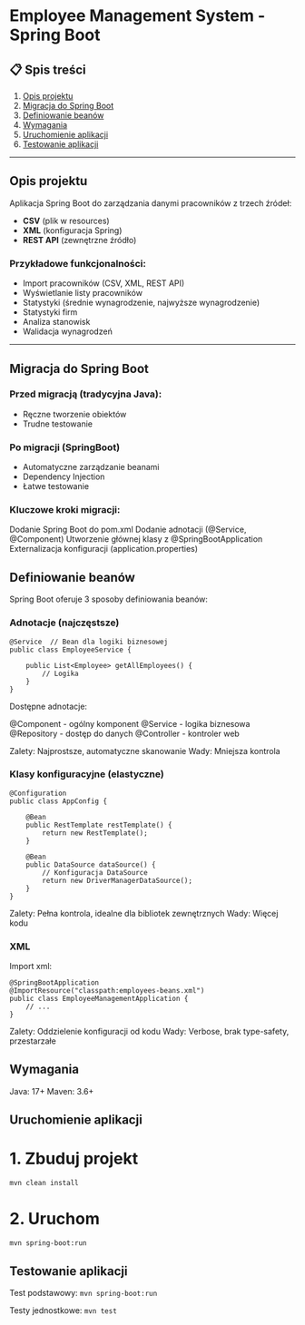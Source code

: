 # Employee Management System - Spring Boot

## 📋 Spis treści

1. [Opis projektu](#opis-projektu)
2. [Migracja do Spring Boot](#migracja-do-spring-boot)
3. [Definiowanie beanów](#definiowanie-beanów)
4. [Wymagania](#wymagania)
5. [Uruchomienie aplikacji](#uruchomienie-aplikacji)
6. [Testowanie aplikacji](#testowanie)

---

## Opis projektu

Aplikacja Spring Boot do zarządzania danymi pracowników z trzech źródeł:
- **CSV** (plik w resources)
- **XML** (konfiguracja Spring)
- **REST API** (zewnętrzne źródło)

### Przykładowe funkcjonalności:
- Import pracowników (CSV, XML, REST API)
- Wyświetlanie listy pracowników
- Statystyki (średnie wynagrodzenie, najwyższe wynagrodzenie)
- Statystyki firm
- Analiza stanowisk
- Walidacja wynagrodzeń

---

## Migracja do Spring Boot

### Przed migracją (tradycyjna Java):

- Ręczne tworzenie obiektów
- Trudne testowanie

### Po migracji (SpringBoot)

- Automatyczne zarządzanie beanami
- Dependency Injection
- Łatwe testowanie

### Kluczowe kroki migracji:
Dodanie Spring Boot do pom.xml
Dodanie adnotacji (@Service, @Component)
Utworzenie głównej klasy z @SpringBootApplication
Externalizacja konfiguracji (application.properties)

## Definiowanie beanów
Spring Boot oferuje 3 sposoby definiowania beanów:

### Adnotacje (najczęstsze)
```
@Service  // Bean dla logiki biznesowej
public class EmployeeService {
    
    public List<Employee> getAllEmployees() {
        // Logika
    }
}
```

Dostępne adnotacje:

@Component - ogólny komponent
@Service - logika biznesowa
@Repository - dostęp do danych
@Controller - kontroler web

Zalety: Najprostsze, automatyczne skanowanie
Wady: Mniejsza kontrola

### Klasy konfiguracyjne (elastyczne)

```
@Configuration
public class AppConfig {
    
    @Bean
    public RestTemplate restTemplate() {
        return new RestTemplate();
    }
    
    @Bean
    public DataSource dataSource() {
        // Konfiguracja DataSource
        return new DriverManagerDataSource();
    }
}
```
Zalety: Pełna kontrola, idealne dla bibliotek zewnętrznych
Wady: Więcej kodu

### XML
Import xml:
```
@SpringBootApplication
@ImportResource("classpath:employees-beans.xml")
public class EmployeeManagementApplication {
    // ...
}
```
Zalety: Oddzielenie konfiguracji od kodu
Wady: Verbose, brak type-safety, przestarzałe

## Wymagania
Java: 17+
Maven: 3.6+

## Uruchomienie aplikacji

# 1. Zbuduj projekt
```mvn clean install```

# 2. Uruchom
```mvn spring-boot:run```


## Testowanie aplikacji

Test podstawowy:
```mvn spring-boot:run```

Testy jednostkowe:
```mvn test```
